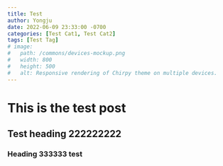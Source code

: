```yaml
---
title: Test
author: Yongju
date: 2022-06-09 23:33:00 -0700
categories: [Test Cat1, Test Cat2]
tags: [Test Tag]
# image:
#   path: /commons/devices-mockup.png
#   width: 800
#   height: 500
#   alt: Responsive rendering of Chirpy theme on multiple devices.
---
```


# This is the test post

## Test heading 222222222

### Heading 333333 test
